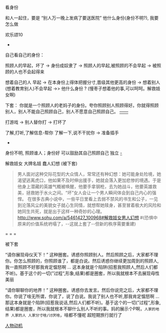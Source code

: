 
看身份

和人一起住，要是 “别人万一晚上发病了要送医院” 他什么身份(身份不明?), 我要怎么做

欢乐颂10


-

自己看自己的身份：

照顾人的早起，坏了 -> 身份成奴隶了 -> 照顾人的早起,被照顾的不会早起 -> 被照顾的人也不会起得来

想着自己的人 早起 -> 在本身份上得体把握分寸,晋级其他更高的身份 -> 想着别人(想着教育别人)不会早起 ->> 他什么身份 ? (慢枣子想着他的事,可以呵呵。解救妓女啊)

下套：
你就是一个照顾人的老妈子的身份。夸你照顾别人照顾得好。你就得照顾别人，别人不能自己照顾自己，别人不愿意自己照顾自己。 [——](https://github.com/7900ms/000nottheater_deserted_systemlibrary/blob/master/supplementary/chain-week-授权.md)

打游戏 -> 别人替你打 -> 打坏了

了解,打听,了解信息-帮你 了解一下,说不干扰你 -> 准备插手

-

身份不明, 照顾谁人；身份好 可以鼓励其自己照顾自己 独立
[-](https://github.com/7900ms/000nottheater_deserted_systemsoftware/blob/master/local-lightshelf/羊圈.md)


解救妓女 大牌名妓 蠢人幻想 (被下套)
> 男人面对这种交际花型的大众情人，常常还有种幻想：她可能身处险境，她渴望逃离虎口，他如果不及时伸出援手，她就会落入更加悲惨的境遇。于是他身上潜藏的英雄气概被唤醒，他要手拿钢枪，去为她战斗，他要英雄救美，拯救她于水火之间。“坏”女人会让一个男人瞬间体会到自己内心的强悍。 在很多古典小说中，一些平日里看上去弱不禁风的书生和公子，一见到沦落风尘的美貌女子就心生同情，就想帮她赎身，甚至冒着极大的风险和她同生共死，就是出于这样一种奇妙的心理。
http://www.sohu.com/a/5461427_100968#解救妓女男人幻想 #(恐惧中原来的价值系统坍塌了，--这就上套了--但新的秩序需要重建)


= = =

被下套

“请你展现母仪天下！” 这种圈套。诱惑你照顾别人。然后照顾之后，大家都不理你。你怎么照顾的，你照顾谁了，都是白说。然后诱惑你继续更加周到的照顾人,我一直照顾不好那我肯定愠怒啊 ... 这本身就是个陷阱(招惹我照顾人,然后人们都不听)。基于这个的一切(”过程“,形象,结果)都是圈套，所以我就根本不去展现母性美丽

“请你聊聊你的地界！” 这种圈套。诱惑你去发言。然后你说完之后，大家都不理你。你说了啥无所谓，你说了，说了白说。我说了别人也不听,那我肯定愠怒啊 ... 那这本身就是个陷阱(招惹我说话,然后人们都不听)。基于这个的一切(”过程“,形象,结果)都是圈套，所以我就根本不聊什么别人不听的事。妈的展示个P啊，`人家的地界 人家的人 人家分寸啥/讨厌啥`，啥都不懂呢 超短期旅行就行了

[人物动机](https://github.com/7900ms/000nottheater_deserted_systemsoftware/blob/master/local-window/人物动机.md)



